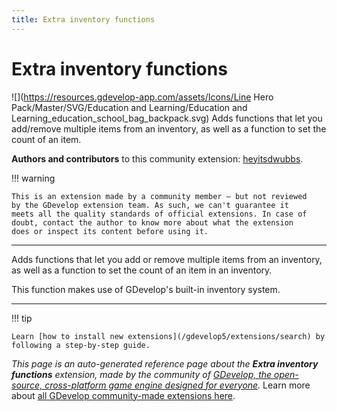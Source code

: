 ```yaml
---
title: Extra inventory functions
---
```

# Extra inventory functions

![](https://resources.gdevelop-app.com/assets/Icons/Line Hero Pack/Master/SVG/Education and Learning/Education and Learning_education_school_bag_backpack.svg)
Adds functions that let you add/remove multiple items from an inventory, as well as a function to set the count of an item.

**Authors and contributors** to this community extension: [heyitsdwubbs](https://gd.games/heyitsdwubbs).

!!! warning
    
        
    This is an extension made by a community member — but not reviewed
    by the GDevelop extension team. As such, we can't guarantee it
    meets all the quality standards of official extensions. In case of
    doubt, contact the author to know more about what the extension
    does or inspect its content before using it.
    

---

Adds functions that let you add or remove multiple items from an inventory, as well as a function to set the count of an item in an inventory.

This function makes use of GDevelop's built-in inventory system.

---

!!! tip

    Learn [how to install new extensions](/gdevelop5/extensions/search) by following a step-by-step guide.

*This page is an auto-generated reference page about the **Extra inventory functions** extension, made by the community of [GDevelop, the open-source, cross-platform game engine designed for everyone](https://gdevelop.io/).* Learn more about [all GDevelop community-made extensions here](/gdevelop5/extensions).